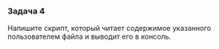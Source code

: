 ### Задача 4

Напишите скрипт, который читает содержимое указанного пользователем файла и выводит его в консоль.